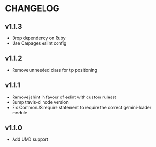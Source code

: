 # CHANGELOG

## v1.1.3

  - Drop dependency on Ruby
  - Use Carpages eslint config

## v1.1.2

  - Remove unneeded class for tip positioning

## v1.1.1

  - Remove jshint in favour of eslint with custom ruleset
  - Bump travis-ci node version
  - Fix CommonJS require statement to require the correct gemini-loader module

## v1.1.0

  - Add UMD support
